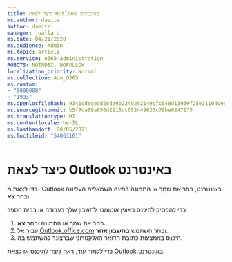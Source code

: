 ```yaml
---
title: כיצד לצאת Outlook באינטרנט
ms.author: daeite
author: daeite
manager: joallard
ms.date: 04/21/2020
ms.audience: Admin
ms.topic: article
ms.service: o365-administration
ROBOTS: NOINDEX, NOFOLLOW
localization_priority: Normal
ms.collection: Adm_O365
ms.custom:
- "8000008"
- "1993"
ms.openlocfilehash: 9341cdededd28da9b224d292149cfc648d13939f28e11104cecdec14eef7c5da
ms.sourcegitcommit: b5f7da89a650d2915dc652449623c78be6247175
ms.translationtype: MT
ms.contentlocale: he-IL
ms.lasthandoff: 08/05/2021
ms.locfileid: "54063161"
---
```

# <a name="how-to-sign-out-of-outlook-on-the-web"></a>כיצד לצאת Outlook באינטרנט

כדי לצאת מ- Outlook באינטרנט, בחר את שמך או התמונה בפינה השמאלית העליונה ובחר **צא**.

כדי להפסיק להיכנס באופן אוטומטי לחשבון שלך בעבודה או בבית הספר:

1. בחר את שמך או התמונה ובחר **צא.**
1. עבור אל [Outlook.office.com](https://outlook.office.com/) ובחר השתמש **בחשבון אחר**.
1. היכנס באמצעות כתובת הדואר האלקטרוני שברצונך להשתמש בה.

כדי ללמוד עוד, [ראה כיצד להיכנס או לצאת Outlook באינטרנט](https://support.office.com/article/763fab4d-0138-4814-b450-37fc286bcb79).